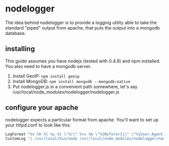 # nodelogger

The idea behind nodelogger is to provide a logging utility able to take the standard "piped" output from apache, that puts the output into a mongodb database.

## installing

This guide assumes you have nodejs (tested with 0.4.9) and npm installed. You also need to have a mongodb server.

1. Install GeoIP: `npm install geoip`
2. Install MongoDB: `npm install mongodb --mongodb:native`
3. Put nodelogger.js in a convenient path somewhere, let's say /usr/local/node_modules/nodelogger/nodelogger.js

## configure your apache

nodelogger expects a particular format from apache. You'll want to set up your httpd.conf to look like this:
```apache
LogFormat "%v %h %l %u %t \"%r\" %>s %b \"%{Referer}i\" \"%{User-Agent}i\"" combined
CustomLog "| /usr/local/bin/node /usr/local/node_modules/nodelogger/nodelogger.js" combined
```